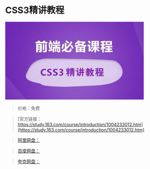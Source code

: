 # CSS3精讲教程

![img](../../../assets/study163/free/95B6E0C1F1BC75F5D556B93FABF2A587.jpg)

> 价格：免费

> [官方链接：https://study.163.com/course/introduction/1004233012.htm](https://study.163.com/course/introduction/1004233012.htm)

> [阿里网盘：]()

> [百度网盘：]()

> [夸克网盘：]()
